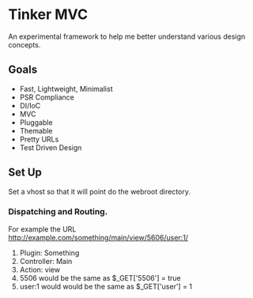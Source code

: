 Tinker MVC
==========

An experimental framework to help me better understand various design concepts.

Goals
------
* Fast, Lightweight, Minimalist
* PSR Compliance 
* DI/IoC
* MVC
* Pluggable
* Themable
* Pretty URLs
* Test Driven Design

Set Up
------

Set a vhost so that it will point do the webroot directory.


### Dispatching and Routing. 

For example the URL http://example.com/something/main/view/5606/user:1/

1. Plugin: Something
1. Controller: Main
1. Action: view
1. 5506 would be the same as $_GET['5506'] = true
1. user:1 would would be the same as $_GET['user'] = 1